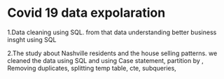 # Covid 19 data expolaration
1.Data cleaning using SQL. from that data understanding better business insght using SQL  

2.The study about Nashville residents and the house selling patterns. we cleaned the data using SQL and using Case statement,
partition by
, Removing duplicates, splitting
temp table,
cte,
subqueries,
